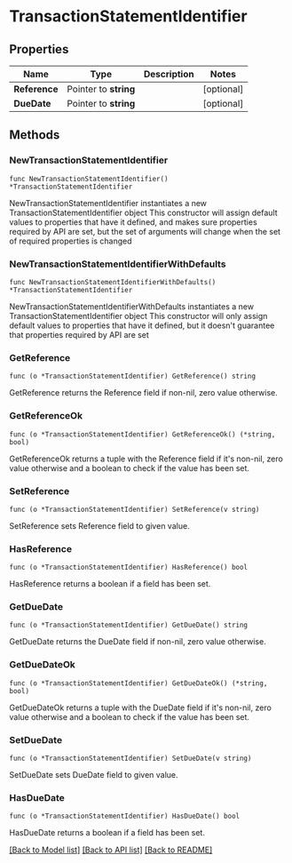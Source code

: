 # TransactionStatementIdentifier

## Properties

Name | Type | Description | Notes
------------ | ------------- | ------------- | -------------
**Reference** | Pointer to **string** |  | [optional] 
**DueDate** | Pointer to **string** |  | [optional] 

## Methods

### NewTransactionStatementIdentifier

`func NewTransactionStatementIdentifier() *TransactionStatementIdentifier`

NewTransactionStatementIdentifier instantiates a new TransactionStatementIdentifier object
This constructor will assign default values to properties that have it defined,
and makes sure properties required by API are set, but the set of arguments
will change when the set of required properties is changed

### NewTransactionStatementIdentifierWithDefaults

`func NewTransactionStatementIdentifierWithDefaults() *TransactionStatementIdentifier`

NewTransactionStatementIdentifierWithDefaults instantiates a new TransactionStatementIdentifier object
This constructor will only assign default values to properties that have it defined,
but it doesn't guarantee that properties required by API are set

### GetReference

`func (o *TransactionStatementIdentifier) GetReference() string`

GetReference returns the Reference field if non-nil, zero value otherwise.

### GetReferenceOk

`func (o *TransactionStatementIdentifier) GetReferenceOk() (*string, bool)`

GetReferenceOk returns a tuple with the Reference field if it's non-nil, zero value otherwise
and a boolean to check if the value has been set.

### SetReference

`func (o *TransactionStatementIdentifier) SetReference(v string)`

SetReference sets Reference field to given value.

### HasReference

`func (o *TransactionStatementIdentifier) HasReference() bool`

HasReference returns a boolean if a field has been set.

### GetDueDate

`func (o *TransactionStatementIdentifier) GetDueDate() string`

GetDueDate returns the DueDate field if non-nil, zero value otherwise.

### GetDueDateOk

`func (o *TransactionStatementIdentifier) GetDueDateOk() (*string, bool)`

GetDueDateOk returns a tuple with the DueDate field if it's non-nil, zero value otherwise
and a boolean to check if the value has been set.

### SetDueDate

`func (o *TransactionStatementIdentifier) SetDueDate(v string)`

SetDueDate sets DueDate field to given value.

### HasDueDate

`func (o *TransactionStatementIdentifier) HasDueDate() bool`

HasDueDate returns a boolean if a field has been set.


[[Back to Model list]](../README.md#documentation-for-models) [[Back to API list]](../README.md#documentation-for-api-endpoints) [[Back to README]](../README.md)


